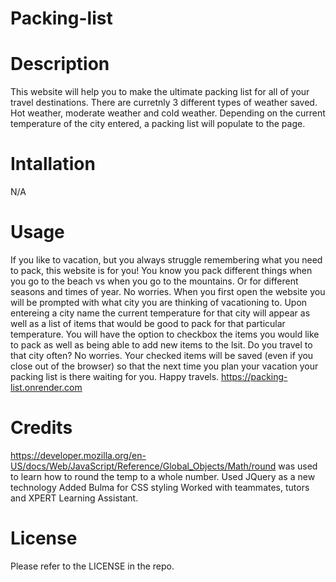 # Packing-list

<Screenshot for page goes here>


# Description
This website will help you to make the ultimate packing list for all of your travel destinations. There are curretnly 3 different types of weather saved. Hot weather, moderate weather and cold weather. Depending on the current temperature of the city entered, a packing list will populate to the page. 

# Intallation
N/A

# Usage
 If you like to vacation, but you always struggle remembering what you need to pack, this website is for you! You know you pack different things when you go to the beach vs when you go to the mountains. Or for different seasons and times of year. No worries. When you first open the website you will be prompted with what city you are thinking of vacationing to. Upon entereing a city name the current temperature for that city will appear as well as a list of items that would be good to pack for that particular temperature. You will have the option to checkbox the items you would like to pack as well as being able to add new items to the lsit. Do you travel to that city often? No worries. Your checked items will be saved (even if you close out of the browser) so that the next time you plan your vacation your packing list is there waiting for you. Happy travels.
 https://packing-list.onrender.com

# Credits
https://developer.mozilla.org/en-US/docs/Web/JavaScript/Reference/Global_Objects/Math/round  was used to learn how to round the temp to a whole number.
Used JQuery as a new technology
Added Bulma for CSS styling
Worked with teammates, tutors and XPERT Learning Assistant.


# License
Please refer to the LICENSE in the repo. 